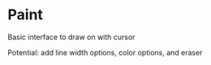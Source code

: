 # Paint

Basic interface to draw on with cursor

Potential: add line width options, color options, and eraser
